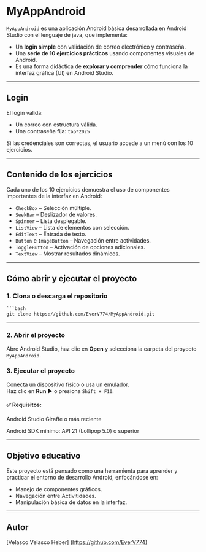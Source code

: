 # MyAppAndroid

`MyAppAndroid` es una aplicación Android básica desarrollada en Android Studio con el lenguaje de java, que implementa:

- Un **login simple** con validación de correo electrónico y contraseña.
- Una **serie de 10 ejercicios prácticos** usando componentes visuales de Android.
- Es una forma didáctica de **explorar y comprender** cómo funciona la interfaz gráfica (UI) en Android Studio.

---

## Login

El login valida:

- Un correo con estructura válida.
- Una contraseña fija: `tap*2025`

Si las credenciales son correctas, el usuario accede a un menú con los 10 ejercicios.

---

## Contenido de los ejercicios

Cada uno de los 10 ejercicios demuestra el uso de componentes importantes de la interfaz en Android:

- `CheckBox` – Selección múltiple.
- `SeekBar` – Deslizador de valores.
- `Spinner` – Lista desplegable.
- `ListView` – Lista de elementos con selección.
- `EditText` – Entrada de texto.
- `Button` e `ImageButton` – Navegación entre actividades.
- `ToggleButton` – Activación de opciones adicionales.
- `TextView` – Mostrar resultados dinámicos.

---

## Cómo abrir y ejecutar el proyecto

### 1. Clona o descarga el repositorio

    ```bash
    git clone https://github.com/EverV774/MyAppAndroid.git

---

### 2. Abrir el proyecto
   Abre Android Studio, haz clic en **Open** y selecciona la carpeta del proyecto `MyAppAndroid`.

### 3. Ejecutar el proyecto  
Conecta un dispositivo físico o usa un emulador.  
Haz clic en **Run ▶️** o presiona `Shift + F10`.

#### ✅ Requisitos:

Android Studio Giraffe o más reciente

Android SDK mínimo: API 21 (Lollipop 5.0) o superior

---

## Objetivo educativo

Este proyecto está pensado como una herramienta para aprender y practicar el entorno de desarrollo Android, enfocándose en:

- Manejo de componentes gráficos.
- Navegación entre Activitidades.
- Manipulación básica de datos en la interfaz.

---

## Autor

[Velasco Velasco Heber] (https://github.com/EverV774)
